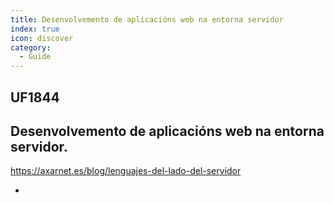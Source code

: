 ```yaml
---
title: Desenvolvemento de aplicacións web na entorna servidor
index: true
icon: discover
category:
  - Guide
---
```


## UF1844
## Desenvolvemento de aplicacións web na entorna servidor.

https://axarnet.es/blog/lenguajes-del-lado-del-servidor

- 